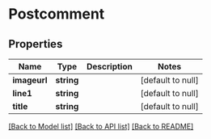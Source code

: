 # Postcomment

## Properties
Name | Type | Description | Notes
------------ | ------------- | ------------- | -------------
**imageurl** | **string** |  | [default to null]
**line1** | **string** |  | [default to null]
**title** | **string** |  | [default to null]

[[Back to Model list]](../README.md#documentation-for-models) [[Back to API list]](../README.md#documentation-for-api-endpoints) [[Back to README]](../README.md)


